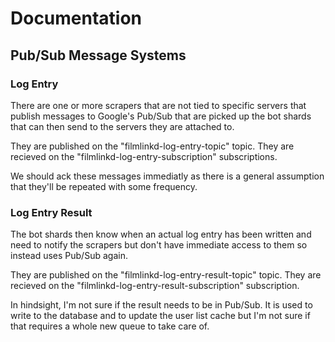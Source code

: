 # Documentation

## Pub/Sub Message Systems

### Log Entry

There are one or more scrapers that are not tied to specific servers that publish messages to
Google's Pub/Sub that are picked up the bot shards that can then send to the servers they are
attached to.

They are published on the "filmlinkd-log-entry-topic" topic.
They are recieved on the "filmlinkd-log-entry-subscription" subscriptions.

We should ack these messages immediatly as there is a general assumption that they'll be repeated
with some frequency.

### Log Entry Result

The bot shards then know when an actual log entry has been written and need to notify the scrapers
but don't have immediate access to them so instead uses Pub/Sub again.

They are published on the "filmlinkd-log-entry-result-topic" topic.
They are recieved on the "filmlinkd-log-entry-result-subscription" subscription.

In hindsight, I'm not sure if the result needs to be in Pub/Sub.
It is used to write to the database and to update the user list cache but I'm not sure if that requires
a whole new queue to take care of.
